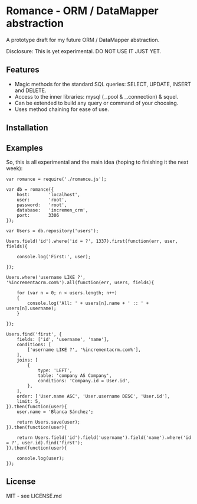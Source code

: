 # Romance - ORM / DataMapper abstraction

A prototype draft for my future ORM / DataMapper abstraction.

Disclosure: This is yet experimental. DO NOT USE IT JUST YET.

## Features

* Magic methods for the standard SQL queries: SELECT, UPDATE, INSERT and DELETE.
* Access to the inner libraries: mysql (_.pool & _.connection) & squel.
* Can be extended to build any query or command of your choosing.
* Uses method chaining for ease of use.

## Installation

## Examples

So, this is all experimental and the main idea (hoping to finishing it the next week):

	var romance = require('./romance.js');

	var db = romance({
		host:       'localhost',
		user:       'root',
		password:   'root',
		database:   'incremen_crm',
		port:       3306
	});

	var Users = db.repository('users');

	Users.field('id').where('id = ?', 1337).first(function(err, user, fields){

		console.log('First:', user);

	});

	Users.where('username LIKE ?', '%incrementacrm.com%').all(function(err, users, fields){

		for (var n = 0; n < users.length; n++)
		{
			console.log('All: ' + users[n].name + ' :: ' + users[n].username);
		}

	});

	Users.find('first', {
		fields: ['id', 'username', 'name'],
		conditions: [
			['username LIKE ?', '%incrementacrm.com%'],
		],
		joins: [
			{
				type: 'LEFT',
				table: 'company AS Company',
				conditions: 'Company.id = User.id',
			},
		],
		order: ['User.name ASC', 'User.username DESC', 'User.id'],
		limit: 5,
	}).then(function(user){
		user.name = 'Blanca Sánchez';

		return Users.save(user);
	}).then(function(user){

		return Users.field('id').field('username').field('name').where('id = ?', user.id).find('first');
	}).then(function(user){

		console.log(user);
	});


## License

MIT - see LICENSE.md
